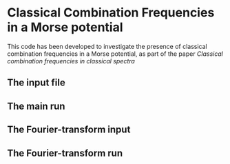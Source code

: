 # Classical Combination Frequencies in a Morse potential

This code has been developed to investigate the presence of classical combination frequencies in a Morse potential, as part of the paper _Classical combination frequencies in classical spectra_

## The input file

## The main run

## The Fourier-transform input

## The Fourier-transform run
